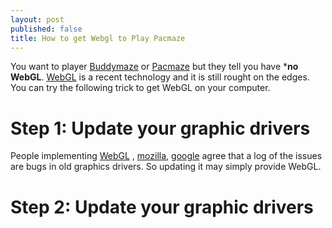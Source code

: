 ```yaml
---
layout: post
published: false
title: How to get Webgl to Play Pacmaze
---
```


You want to player [Buddymaze](http://buddymaze.com) or [Pacmaze](http://pacmaze.com)
but they tell you have ***no WebGL**.
[WebGL](http://en.wikipedia.org/wiki/WebGL) is a recent technology and it is still rought on the edges.
You can try the following trick to get WebGL on your computer.

# Step 1: Update your graphic drivers

People implementing
[WebGL](http://en.wikipedia.org/wiki/WebGL)
, [mozilla](https://wiki.mozilla.org/Blocklisting/Blocked_Graphics_Drivers), 
[google](http://code.google.com/p/chromium/issues/detail?id=58182)
agree that a
log of the issues are bugs in old graphics drivers. So updating it may
simply provide WebGL.

# Step 2: Update your graphic drivers

